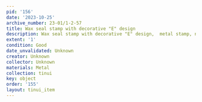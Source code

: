 ```yaml
---
pid: '156'
date: '2023-10-25'
archive_number: 23-01/1-2-57
title: Wax seal stamp with decorative "E" design
description: Wax seal stamp with decorative "E" design,  metal stamp, no handle.
extent: '1'
condition: Good
date_unvalidated: Unknown
creator: Unknown
collector: Unknown
materials: Metal
collection: tinui
key: object
order: '155'
layout: tinui_item
---
```

